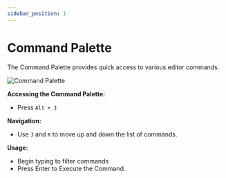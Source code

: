 ```yaml
---
sidebar_position: 1
---
```


# Command Palette

The Command Palette provides quick access to various editor commands.

![Command Palette](https://github.com/user-attachments/assets/2d36dd1f-c0a9-4cd4-83a6-f5064c49a735)

**Accessing the Command Palette:**

*   Press `Alt + J`

**Navigation:**

* Use `J` and `K` to move up and down the list of commands.

**Usage:**

* Begin typing to filter commands
* Press Enter to Execute the Command.
